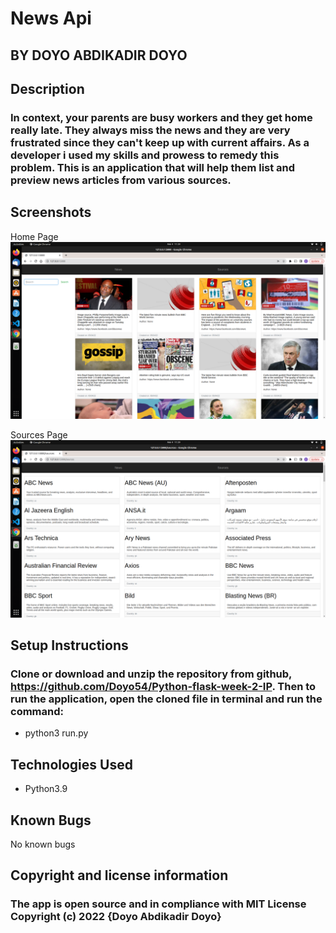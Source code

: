 # News Api
## BY DOYO ABDIKADIR DOYO

## Description
### In context, your parents are busy workers and they get home really late. They always miss the news and they are very frustrated since they can't keep up with current affairs. As a developer i used my skills and prowess to remedy this problem. This is an application that will help them list and preview news articles from various sources.  

## Screenshots
Home Page
![image](./assests/image1.png)

Sources Page
![image2](./assests/image2.png)

## Setup Instructions
### Clone or download and unzip the repository from github, https://github.com/Doyo54/Python-flask-week-2-IP. Then to run the application, open the cloned file in terminal and run the command:
-  python3 run.py

## Technologies Used
- Python3.9

## Known Bugs
No known bugs

## Copyright and license information
### The app is open source and in compliance with MIT License Copyright (c) 2022 {Doyo Abdikadir Doyo}
